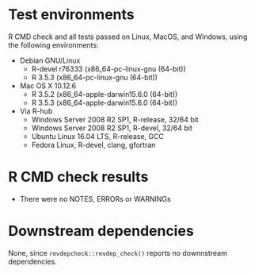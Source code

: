 # Test environments

R CMD check and all tests passed on Linux, MacOS, and Windows, using the following environments:

* Debian GNU/Linux
  * R-devel r76333 (x86_64-pc-linux-gnu (64-bit))
  * R 3.5.3 (x86_64-pc-linux-gnu (64-bit))
* Mac OS X 10.12.6
  * R 3.5.2 (x86_64-apple-darwin15.6.0 (64-bit))
  * R 3.5.3 (x86_64-apple-darwin15.6.0 (64-bit))
* Via R-hub
  * Windows Server 2008 R2 SP1, R-release, 32/64 bit
  * Windows Server 2008 R2 SP1, R-devel, 32/64 bit
  * Ubuntu Linux 16.04 LTS, R-release, GCC
  * Fedora Linux, R-devel, clang, gfortran

# R CMD check results

* There were no NOTES, ERRORs or WARNINGs

# Downstream dependencies

None, since `revdepcheck::revdep_check()` reports no downnstream dependencies.
